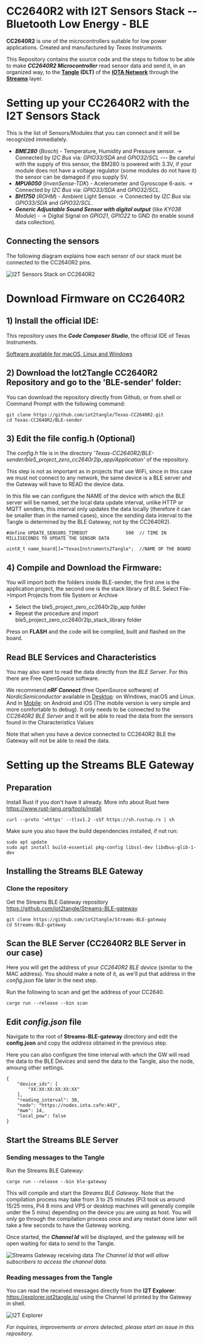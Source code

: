 
# CC2640R2 with I2T Sensors Stack  --  Bluetooth Low Energy - BLE

**CC2640R2** is one of the microcontrollers suitable for low power applications. Created and manufactured by *Texas Instruments*.

This Repository contains the source code and the steps to follow to be able to make ***CC2640R2 Microcontroller*** read sensor data and send it, in an organized way, to the **[Tangle](https://www.youtube.com/watch?v=ESF8UZM70wU) (DLT)** of the **[IOTA Network](https://www.iota.org/)** through the **[Streams](https://www.iota.org/solutions/streams)** layer.

# Setting up your CC2640R2 with the I2T Sensors Stack

This is the list of Sensors/Modules that you can connect and it will be recognized immediately.
- ***BME280*** (*Bosch*) - Temperature, Humidity and Pressure sensor. -> Connected by *I2C Bus* via: *GPIO33/SDA* and *GPIO32/SCL* --- Be careful with the supply of this sensor, the BM280 is powered with 3.3V, if your module does not have a voltage regulator (some modules do not have it) the sensor can be damaged if you supply 5V.
- ***MPU6050*** (*InvenSense-TDK*) - Acelerometer and Gyroscope 6-axis. -> Connected by *I2C Bus* via: *GPIO33/SDA* and *GPIO32/SCL*.
- ***BH1750*** (*ROHM*) - Ambient Light Sensor. -> Connected by *I2C Bus* via: *GPIO33/SDA* and *GPIO32/SCL*.
- ***Generic Adjustable Sound Sensor with digital output*** (like *KY038 Module*) - -> Digital Signal on *GPIO21*, *GPIO22* to GND (to enable sound data collection).


## Connecting the sensors

The following diagram explains how each sensor of our stack must be connected to the CC2640R2 pins. 

![I2T Sensors Stack on CC2640R2](https://github.com/iot2tangle/Texas-CC2640R2/blob/main/cc2640_bb.png)

# Download Firmware on CC2640R2

## 1) Install the official IDE:
This repository uses the ***Code Composer Studio***, the official IDE of Texas Instruments.

[Software available for macOS, Linux and Windows](https://www.ti.com/tool/CCSTUDIO)


## 2) Download the Iot2Tangle CC2640R2 Repository and go to the 'BLE-sender' folder:
You can download the repository directly from Github, or from shell or Command Prompt with the following command:
```
git clone https://github.com/iot2tangle/Texas-CC2640R2.git
cd Texas-CC2640R2/BLE-sender
```

## 3) Edit the file config.h (Optional)
The *config.h* file is in the directory *'Texas-CC2640R2/BLE-sender/ble5_project_zero_cc2640r2lp_app/Application'* of the repository.

This step is not as important as in projects that use WiFi, since in this case we must not connect to any network, the same device is a BLE server and the Gateway will have to READ the device data. 

In this file we can configure the NAME of the device with which the BLE server will be named, set the local data update interval, unlike HTTP or MQTT senders, this interval only updates the data locally (therefore it can be smaller than in the named cases), since the sending data interval to the Tangle is determined by the BLE Gateway, not by the CC2640R2).
```
#define UPDATE_SENSORS_TIMEOUT              500  // TIME IN MILLISECONDS TO UPDATE THE SENSOR DATA

uint8_t name_board[]="TexasInstruments2Tangle";  //NAME OF THE BOARD
```
## 4) Compile and Download the Firmware:
You will import both the folders inside BLE-sender, the first one is the application project, the second one is the stack library of BLE.
Select File->Import Projects from file System or Archive
- Select the ble5_project_zero_cc2640r2lp_app folder
- Repeat the procedure and import ble5_project_zero_cc2640r2lp_stack_library folder

Press on **FLASH** and the code will be compiled, built and flashed on the board.


## Read BLE Services and Characteristics
You may also want to read the data directly from the *BLE Server*. For this there are Free OpenSource software.

We recommend ***nRF Connect*** (free OpenSource software) of *NordicSemiconductor* available in [Desktop](https://www.nordicsemi.com/Software-and-tools/Development-Tools/nRF-Connect-for-desktop): on Windows, macOS and Linux. And in [Mobile](https://www.nordicsemi.com/Software-and-tools/Development-Tools/nRF-Connect-for-mobile): on Android and iOS (The mobile version is very simple and more comfortable to debug).
It only needs to be connected to the *CC2640R2 BLE Server* and it will be able to read the data from the sensors found in the Characteristics Values

Note that when you have a device connected to CC2640R2 BLE the Gateway will not be able to read the data.


# Setting up the Streams BLE Gateway

## Preparation

Install Rust if you don't have it already. More info about Rust here https://www.rust-lang.org/tools/install

```
curl --proto '=https' --tlsv1.2 -sSf https://sh.rustup.rs | sh
```

Make sure you also have the build dependencies installed, if not run:

```
sudo apt update
sudo apt install build-essential pkg-config libssl-dev libdbus-glib-1-dev
```

## Installing the Streams BLE Gateway
### Clone the repository
Get the Streams BLE Gateway repository
https://github.com/iot2tangle/Streams-BLE-gateway
```
git clone https://github.com/iot2tangle/Streams-BLE-gateway
cd Streams-BLE-gateway
```
## Scan the BLE Server (CC2640R2 BLE Server in our case)
Here you will get the address of your *CC2640R2 BLE device* (similar to the MAC address). You should make a note of it, as we'll put that address in the *config.json* file later in the next step.

Run the following to scan and get the address of your CC2640.
```
cargo run --release --bin scan
```

## Edit *config.json* file
Navigate to the root of **Streams-BLE-gateway** directory and edit the **config.json** and copy the *address* obtained in the previous step.

Here you can also configure the time interval with which the GW will read the data to the BLE Devices and send the data to the Tangle, also the node, amoung other settings.
```
{
    "device_ids": [
        "XX:XX:XX:XX:XX:XX"
    ],
    "reading_interval": 30,
    "node": "https://nodes.iota.cafe:443",
    "mwm": 14,
    "local_pow": false
}
```
## Start the Streams BLE Server

### Sending messages to the Tangle

Run the Streams BLE Gateway:

```
cargo run --release --bin ble-gateway
```

This will compile and start the *Streams BLE Gateway*. Note that the compilation process may take from 3 to 25 minutes (Pi3 took us around 15/25 mins, Pi4 8 mins and VPS or desktop machines will generally compile under the 5 mins) depending on the device you are using as host.
You will only go through the compilation process once and any restart done later will take a few seconds to have the Gateway working.

Once started, the ***Channel Id*** will be displayed, and the gateway will be open waiting for data to send to the Tangle.

![Streams Gateway receiving data](https://i.postimg.cc/pVmbty9s/Screenshot-from-2020-10-16-19-05-09.png)
*The Channel Id that will allow subscribers to access the channel data.*
### Reading messages from the Tangle

You can read the received messages directly from the **I2T Explorer**: https://explorer.iot2tangle.io/ using the Channel Id printed by the Gateway in shell.   

![I2T Explorer](https://github.com/iot2tangle/Texas-CC2640R2/blob/main/BLE-sender/streams_cc.JPG)


*For inquiries, improvements or errors detected, please start an issue in this repository.*
